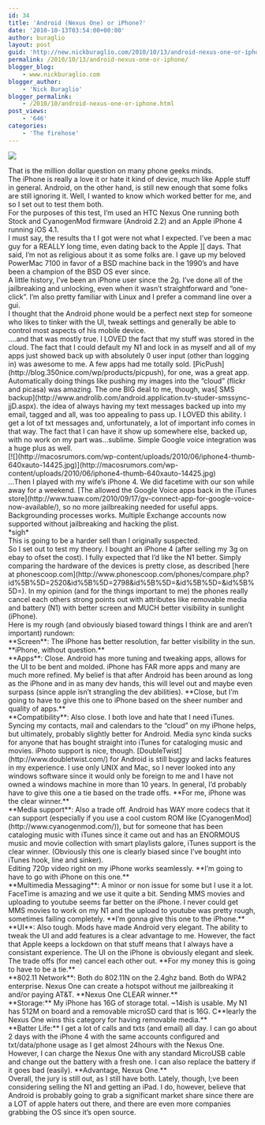 ```yaml
---
id: 34
title: 'Android (Nexus One) or iPhone?'
date: '2010-10-13T03:54:00+00:00'
author: buraglio
layout: post
guid: 'http://new.nickburaglio.com/2010/10/13/android-nexus-one-or-iphone/'
permalink: /2010/10/13/android-nexus-one-or-iphone/
blogger_blog:
    - www.nickburaglio.com
blogger_author:
    - 'Nick Buraglio'
blogger_permalink:
    - /2010/10/android-nexus-one-or-iphone.html
post_views:
    - '646'
categories:
    - 'The firehose'
---
```


[![](http://handies.phandroid.com/media/nexus-one-1269816018-806.jpg)](http://handies.phandroid.com/media/nexus-one-1269816018-806.jpg)

<div></div><div></div><div></div><div></div><div></div><div></div><div>That is the million dollar question on many phone geeks minds. <div>The iPhone is really a love it or hate it kind of device, much like Apple stuff in general. Android, on the other hand, is still new enough that some folks are still ignoring it. Well, I wanted to know which worked better for me, and so I set out to test them both. <div></div><div>For the purposes of this test, I’m used an HTC Nexus One running both Stock and CyanogenMod firmware (Android 2.2) and an Apple iPhone 4 running iOS 4.1. </div><div></div><div>I must say, the results tha t I got were not what I expected. I’ve been a mac guy for a REALLY long time, even dating back to the Apple ][ days. That said, I’m not as religious about it as some folks are. I gave up my beloved PowerMac 7100 in favor of a BSD machine back in the 1990’s and have been a champion of the BSD OS ever since. </div><div>A little history, I’ve been an iPhone user since the 2g. I’ve done all of the jailbreaking and unlocking, even when it wasn’t straightforward and “one-click”. I’m also pretty familiar with Linux and I prefer a command line over a gui. </div><div>I thought that the Android phone would be a perfect next step for someone who likes to tinker with the UI, tweak settings and generally be able to control most aspects of his mobile device. </div><div></div><div>….and that was mostly true. I LOVED the fact that my stuff was stored in the cloud. The fact that I could default my N1 and lock in as myself and all of my apps just showed back up with absolutely 0 user input (other than logging in) was awesome to me. A few apps had me totally sold. [PicPush](http://blog.350nice.com/wp/products/picpush), for one, was a great app. Automatically doing things like pushing my images into the “cloud” (flickr and picasa) was amazing. The one BIG deal to me, though, was[ SMS backup](http://www.androlib.com/android.application.tv-studer-smssync-jjD.aspx). the idea of always having my text messages backed up into my email, tagged and all, was too appealing to pass up. I LOVED this ability. I get a lot of txt messages and, unfortunately, a lot of important info comes in that way. The fact that I can have it show up somewhere else, backed up, with no work on my part was…sublime. Simple Google voice integration was a huge plus as well.</div><div>[![](http://macosrumors.com/wp-content/uploads/2010/06/iphone4-thumb-640xauto-14425.jpg)](http://macosrumors.com/wp-content/uploads/2010/06/iphone4-thumb-640xauto-14425.jpg)

</div><div>…Then I played with my wife’s iPhone 4. We did facetime with our son while away for a weekend. [The allowed the Google Voice apps back in the iTunes store](http://www.tuaw.com/2010/09/17/gv-connect-app-for-google-voice-now-available/), so no more jailbreaking needed for useful apps. Backgrounding processes works. Multiple Exchange accounts now supported without jailbreaking and hacking the plist. </div><div></div><div>*sigh* </div><div></div><div>This is going to be a harder sell than I originally suspected. </div><div></div><div>So I set out to test my theory. I bought an iPhone 4 (after selling my 3g on ebay to ofset the cost). I fully expected that I’d like the N1 better. Simply comparing the hardware of the devices is pretty close, as described [here at phonescoop.com](http://www.phonescoop.com/phones/compare.php?id%5B%5D=2520&id%5B%5D=2798&id%5B%5D=&id%5B%5D=&id%5B%5D=). In my opinion (and for the things important to me) the phones really cancel each others strong points out with attributes like removable media and battery (N1) with better screen and MUCH better visibility in sunlight (iPhone). </div><div></div><div>Here is my rough (and obviously biased toward things I think are and aren’t important) rundown:</div><div></div><div>**Screen**: The iPhone has better resolution, far better visibility in the sun.  **iPhone, without question.**</div><div>  
</div><div>**Apps**: Close. Android has more tuning and tweaking apps, allows for the UI to be bent and molded. iPhone has FAR more apps and many are much more refined. My belief is that after Android has been around as long as the iPhone and in as many dev hands, this will level out and maybe even surpass (since apple isn’t strangling the dev abilities). **Close, but I’m going to have to give this one to iPhone based on the sheer number and quality of apps.**</div><div></div><div>**Compatibility**: Also close. I both love and hate that I need iTunes. Syncing my contacts, mail and calendars to the “cloud” on my iPhone helps, but ultimately, probably slightly better for Android. Media sync kinda sucks for anyone that has bought straight into iTunes for cataloging music and movies. iPhoto support is nice, though. [DoubleTwist](http://www.doubletwist.com/) for Android is still buggy and lacks features in my experience. I use only UNIX and Mac, so I never looked into any windows software since it would only be foreign to me and I have not owned a windows machine in more than 10 years. In general, I’d probably have to give this one a tie based on the trade offs. **For me, iPhone was the clear winner.** </div><div></div><div>**Media support**: Also a trade off. Android has WAY more codecs that it can support (especially if you use a cool custom ROM like [CyanogenMod](http://www.cyanogenmod.com/)), but for someone that has been cataloging music with iTunes since it came out and has an ENORMOUS music and movie collection with smart playlists galore, iTunes support is the clear winner. (Obviously this one is clearly biased since I’ve bought into iTunes hook, line and sinker). </div><div>Editing 720p video right on my iPhone works seamlessly. **I’m going to have to go with iPhone on this one.** </div><div></div><div>**Multimedia Messaging**: A minor or non issue for some but I use it a lot. FaceTime is amazing and we use it quite a bit. Sending MMS movies and uploading to youtube seems far better on the iPhone. I never could get MMS movies to work on my N1 and the upload to youtube was pretty rough, sometimes failing completely.  **I’m gonna give this one to the iPhone.**</div><div></div><div>**UI**: Also tough. Mods have made Android very elegant. The ability to tweak the UI and add features is a clear advantage to me. However, the fact that Apple keeps a lockdown on that stuff means that I always have a consistant experience. The UI on the iPhone is obviously elegant and sleek. The trade offs (for me) cancel each other out.  **For my money this is going to have to be a tie.** </div><div></div><div>**802.11 Network**: Both do 802.11N on the 2.4ghz band. Both do WPA2 enterprise. Nexus One can create a hotspot without me jailbreaking it and/or paying AT&amp;T. **Nexus One CLEAR winner.** </div><div>  
</div><div>**Storage:** My iPhone has 16G of storage total. ~14ish is usable. My N1 has 512M on board and a removable microSD card that is 16G. C**learly the Nexus One wins this category for having removable media.**</div><div>  
</div><div>**Batter Life:** I get a lot of calls and txts (and email) all day. I can go about 2 days with the iPhone 4 with the same accounts configured and txt/data/phone usage as I get almost 24hours with the Nexus One. </div><div>However, I can charge the Nexus One with any standard MicroUSB cable and change out the battery with a fresh one. I can also replace the battery if it goes bad (easily). **Advantage, Nexus One.** </div><div>  
</div><div>  
</div><div>Overall, the jury is still out, as I still have both. Lately, though, I;ve been considering selling the N1 and getting an iPad. I do, however, believe that Android is probably going to grab a significant market share since there are a LOT of apple haters out there, and there are even more companies grabbing the OS since it’s open source. </div><div></div></div></div>